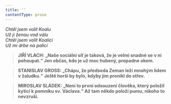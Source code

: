 ```yaml
---
title: ''
contentType: prose
---
```


<section>

_Chtěl jsem volit Koalu  
Už ji ženou vod válu  
Chtěl jsem volit Koalici  
Už mi drbe na palici_

</section>

<section>

> ****JIŘÍ VLACH**: „Naše sociální síť je taková, že je velmi snadné se v ní pohoupat.“ **Jen občas, kdo je už moc hubený, propadne okem.****

> ****STANISLAV GROSS**: „Chápu, že předseda Zeman leží mnohým lidem v žaludku.“ **Ještě horší by bylo, kdyby jim pronikl do střev.****

> ****MIROSLAV SLÁDEK**: „Není to první odsouzení člověka, který položil kytici k pomníku sv. Václava.“ **Až tam někdo položí pumu, nikoho to nevzruší.****

</section>
